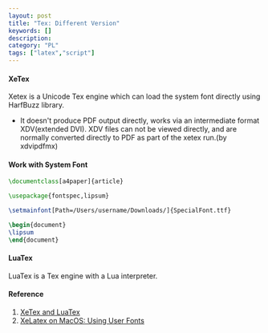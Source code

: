 ```yaml
---
layout: post
title: "Tex: Different Version"
keywords: []
description: 
category: "PL"
tags: ["latex","script"]
---
```


#### XeTex
Xetex is a Unicode Tex engine which can load the system font directly using 
HarfBuzz library. 
- It doesn't produce PDF output directly, works via an intermediate format
  XDV(extended DVI). XDV files can not be viewed directly, and are normally
  converted directly to PDF as part of the xetex run.(by xdvipdfmx)


#### Work with System Font

```tex
\documentclass[a4paper]{article}

\usepackage{fontspec,lipsum}

\setmainfont[Path=/Users/username/Downloads/]{SpecialFont.ttf}

\begin{document}
\lipsum
\end{document} 
```


#### LuaTex
LuaTex is a Tex engine with a Lua interpreter. 






#### Reference
1. [XeTex and LuaTex](https://texfaq.org/FAQ-xetex-luatex#:~:text=LuaTeX%2C%20like%20XeTeX%2C%20is%20a,end%20makes%20it%20particularly%20powerful.)
2. [XeLatex on MacOS: Using User Fonts](https://tex.stackexchange.com/questions/70364/xelatex-on-mac-osx-using-user-fonts)

